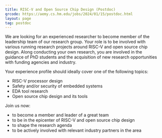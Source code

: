 ```yaml
---
title: RISC-V and Open Source Chip Design (Postdoc)
qrcode: https://aemy.cs.hm.edu/jobs/2024/01/15/postdoc.html
layout: page
tag: postdoc
---
```


We are looking for an experienced researcher to become member of the leadership
team of our research group. Your role is to be involved with various running
research projects around RISC-V and open source chip design. Along conducting
your own research, you are involved in the guidance of PhD students and the
acquisition of new research opportunities with funding agencies and industry.

Your experience profile should ideally cover one of the following topics:

- RISC-V processor design
- Safety and/or security of embedded systems
- EDA tool research
- Open source chip design and its tools

Join us now:

- to become a member and leader of a great team
- to be in the epicenter of RISC-V and open source chip design
- to shape the research agenda
- to be actively involved with relevant industry partners in the area
